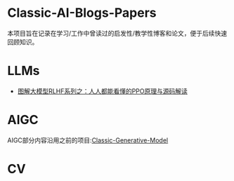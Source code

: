 # Classic-AI-Blogs-Papers
本项目旨在记录在学习/工作中曾读过的启发性/教学性博客和论文，便于后续快速回顾知识。

# LLMs
- [图解大模型RLHF系列之：人人都能看懂的PPO原理与源码解读](https://zhuanlan.zhihu.com/p/677607581)

# AIGC
AIGC部分内容沿用之前的项目:[Classic-Generative-Model](https://github.com/liujf69/Classic-Generative-Model)

# CV
